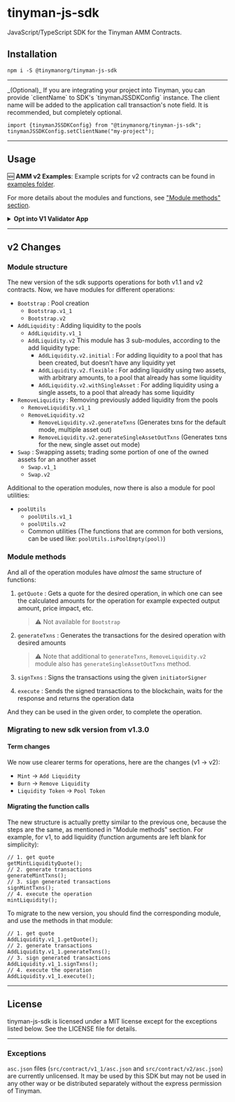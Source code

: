 # tinyman-js-sdk

JavaScript/TypeScript SDK for the Tinyman AMM Contracts.

## Installation

```shell
npm i -S @tinymanorg/tinyman-js-sdk
```

<hr>
_(Optional)_ If you are integrating your project into Tinyman, you can provide `clientName` to SDK's `tinymanJSSDKConfig` instance.
The client name will be added to the application call transaction's note field. It is recommended, but completely optional.

```tsx
import {tinymanJSSDKConfig} from "@tinymanorg/tinyman-js-sdk";
tinymanJSSDKConfig.setClientName("my-project");
```

<hr>

## Usage

🆕 **AMM v2 Examples**: Example scripts for v2 contracts can be found in [examples folder](./examples/).

For more details about the modules and functions, see ["Module methods" section](#module-methods).

<details>
  <summary><strong>Opt into V1 Validator App</strong></summary>
  <br>
  If you want to interact with Tinyman V1 contracts, we need to make sure the account is opted into its validator app. This is <strong>not required</strong> for interacting with V2 contracts. Here is how you can opt an account into V1 validator app:

```typescript
// Address of the account that will sign the transactions
const accountAddress = "...";
const account = await getAccountInformation(algodClient, accountAddress);
const isAppOptInRequired = isAccountOptedIntoApp({
  appID: getValidatorAppID("mainnet", CONTRACT_VERSION.V1_1),
  accountAppsLocalState: account["apps-local-state"]
});

if (isAppOptInRequired) {
  const v1AppOptInTxns = await generateOptIntoValidatorTxns({
    client: algodClient,
    network: "mainnet",
    contractVersion: CONTRACT_VERSION.V1_1,
    initiatorAddr: accountAddress
  });
  // Sign the transactions using a wallet (or any other method)
  const signedTxns = await signTransactions(txGroups, accountAddress);
  // Send signed transactions to the network, and wait for confirmation
  const transactionData = await sendAndWaitRawTransaction(algodClient, [signedTxns]);
  // Log the transaction data to the consol
  console.log({transactionData});
}
```

Tinyman JS SDK does not provide an implementation for signTransactions as each app may have different integrations with the wallets. The implementation of signTransactions may use the account's secret key to sign or it can use an integration with an external wallet such as PeraConnect and use their signTransaction method. It should always return a Promise that resolves with an array of Unsigned Integer encoding of the signed transactions, ie. `Promise<Uint8Array[]>`.

Example implementation that uses only account's secret key:

```ts
/**
 * @param account account data that will sign the transactions
 * @returns a function that will sign the transactions, can be used as `initiatorSigner`
 */
export default function signerWithSecretKey(account: Account) {
  return function (txGroups: SignerTransaction[][]): Promise<Uint8Array[]> {
    // Filter out transactions that don't need to be signed by the account
    const txnsToBeSigned = txGroups.flatMap((txGroup) =>
      txGroup.filter((item) => item.signers?.includes(account.addr))
    );
    // Sign all transactions that need to be signed by the account
    const signedTxns: Uint8Array[] = txnsToBeSigned.map(({txn}) =>
      txn.signTxn(account.sk)
    );

    // We wrap this with a Promise since SDK's initiatorSigner expects a Promise
    return new Promise((resolve) => {
      resolve(signedTxns);
    });
  };
}
```

</details>

<hr>

## v2 Changes

### Module structure

The new version of the sdk supports operations for both v1.1 and v2 contracts. Now, we have modules for different operations:

- `Bootstrap` : Pool creation
  - `Bootstrap.v1_1`
  - `Bootstrap.v2`
- `AddLiquidity` : Adding liquidity to the pools
  - `AddLiquidity.v1_1`
  - `AddLiquidity.v2`
    This module has 3 sub-modules, according to the add liquidity type:
    - `AddLiquidity.v2.initial` : For adding liquidity to a pool that has been created, but doesn’t have any liquidity yet
    - `AddLiquidity.v2.flexible` : For adding liquidity using two assets, with arbitrary amounts, to a pool that already has some liquidity
    - `AddLiquidity.v2.withSingleAsset` : For adding liquidity using a single assets, to a pool that already has some liquidity
- `RemoveLiquidity` : Removing previously added liquidity from the pools
  - `RemoveLiquidity.v1_1`
  - `RemoveLiquidity.v2`
    - `RemoveLiquidity.v2.generateTxns` (Generates txns for the default mode, multiple asset out)
    - `RemoveLiquidity.v2.generateSingleAssetOutTxns` (Generates txns for the new, single asset out mode)
- `Swap` : Swapping assets; trading some portion of one of the owned assets for an another asset
  - `Swap.v1_1`
  - `Swap.v2`

Additional to the operation modules, now there is also a module for pool utilities:

- `poolUtils`
  - `poolUtils.v1_1`
  - `poolUtils.v2`
  - Common utilities (The functions that are common for both versions, can be used like: `poolUtils.isPoolEmpty(pool)`)

### Module methods

And all of the operation modules have _almost_ the same structure of functions:

1. `getQuote` : Gets a quote for the desired operation, in which one can see the calculated amounts for the operation for example expected output amount, price impact, etc.

   > ⚠️ Not available for `Bootstrap`

2. `generateTxns` : Generates the transactions for the desired operation with desired amounts

   > ⚠️ Note that additional to `generateTxns`, `RemoveLiquidity.v2` module also has `generateSingleAssetOutTxns` method.

3. `signTxns` : Signs the transactions using the given `initiatorSigner`
4. `execute` : Sends the signed transactions to the blockchain, waits for the response and returns the operation data

And they can be used in the given order, to complete the operation.

### Migrating to new sdk version from v1.3.0

#### Term changes

We now use clearer terms for operations, here are the changes (v1 -> v2):

- `Mint` -> `Add Liquidity`
- `Burn` -> `Remove Liquidity`
- `Liquidity Token` -> `Pool Token`

#### Migrating the function calls

The new structure is actually pretty similar to the previous one, because the steps are the same, as mentioned in "Module methods" section. For example, for v1, to add liquidity (function arguments are left blank for simplicity):

```tsx
// 1. get quote
getMintLiquidityQuote();
// 2. generate transactions
generateMintTxns();
// 3. sign generated transactions
signMintTxns();
// 4. execute the operation
mintLiquidity();
```

To migrate to the new version, you should find the corresponding module, and use the methods in that module:

```tsx
// 1. get quote
AddLiquidity.v1_1.getQuote();
// 2. generate transactions
AddLiquidity.v1_1.generateTxns();
// 3. sign generated transactions
AddLiquidity.v1_1.signTxns();
// 4. execute the operation
AddLiquidity.v1_1.execute();
```

<hr>

## License

tinyman-js-sdk is licensed under a MIT license except for the exceptions listed below. See the LICENSE file for details.

<hr>

### Exceptions

`asc.json` files (`src/contract/v1_1/asc.json` and `src/contract/v2/asc.json`) are currently unlicensed. It may be used by this SDK but may not be used in any other way or be distributed separately without the express permission of Tinyman.
